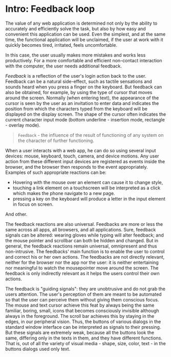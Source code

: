 # Intro: Feedback loop
 The value of any web application is determined not only by the ability to accurately and efficiently solve the task, 
but also by how easy and convenient this application can be used. 
Even the simplest, and at the same time, the functional application will be unclaimed, if the user at work with it 
quickly becomes tired, irritated, feels uncomfortable. 

In this case, the user usually makes more mistakes and works less productively. For a more comfortable and efficient
 non-contact interaction with the computer, the user needs additional feedback. 

*Feedback* is a reflection of the user's login action back to the user. Feedback can be a natural side-effect, such 
as tactile sensations and sounds heard when you press a finger on the keyboard. But feedback can also be obtained, 
for example, by using the type of cursor that moves around the screen. Normally (when entering text), the appearance
of the cursor is seen by the user as an invitation to enter data and indicates the position from which the characters 
typed from the keyboard will be displayed on the display screen. The shape of the cursor often indicates the current
character input mode (bottom underline - insertion mode, rectangle - overlay mode). 

> `Feedback` - the influence of the result of functioning of any system on the character of further functioning. 

When a user interacts with a web app, he can do so using several input devices: mouse, keyboard, touch, camera, and
device motions. Any user action from these different input devices are registered as events inside the browser, and the
browser then responds to the event appropriately. Examples of such appropriate reactions can be: 
* Hovering with the
mouse over an element can cause it to change style, 
* touching a link element on a touchscreen will be interpreted as a click which makes the phone navigate to a new page. 
* pressing a key on the keyboard will produce a letter in the
input element in focus on screen. 

And other.

The feedback reactions are also universal. Feedbacks are more or less the same across all apps, all browsers, and all 
applications. Sure, feedback signals can be altered: wearing gloves while typing will alter feedback; and the mouse 
pointer and scrollbar can both be hidden and changed. But in general, the feedback reactions remain universal, 
omnipresent and thus non-intrusive. The feedbacks' main function is to enable the user to control and correct his or her
own actions. The feedbacks are not directly relevant, neither for the browser nor the app nor the user: it is neither
entertaining nor meaningful to watch the mousepointer move around the screen. The feedback is only indirectly relevant
as it helps the users control their own actions.

 The feedback is "guiding signals": they are unobtrusive and do not grab the users attention. The user's perception 
of them are meant to be automated so that the user can perceive them without giving them conscious focus. The mouse 
and text cursor achieve this feat by always being the same familiar, boring, small, icons that becomes consciously 
invisible although always in the foreground. The scroll bar achieves this by staying in the edges, in our peripheral 
vision. Thus, the buttons of various dialogs in the standard window interface can be interpreted as signals to their 
pressing. But these signals are extremely weak, because all the buttons look the same, differing only in the texts in
them, and they have different functions. That is, out of all the variety of visual media - shape, size, color, 
text - in the buttons dialogs used only text.
